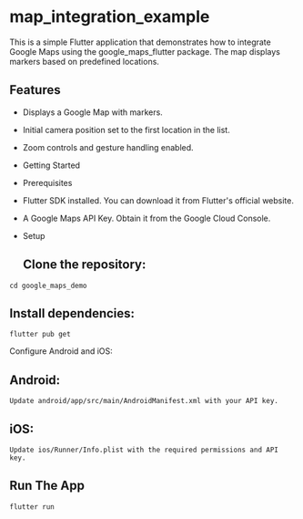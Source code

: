 # map_integration_example

This is a simple Flutter application that demonstrates how to integrate Google Maps using the google_maps_flutter package. The map displays markers based on predefined locations.

## Features
- Displays a Google Map with markers.
- Initial camera position set to the first location in the list.
- Zoom controls and gesture handling enabled.
- Getting Started
- Prerequisites
- Flutter SDK installed. You can download it from Flutter's official website.
- A Google Maps API Key. Obtain it from the Google Cloud Console.
- Setup
  
  ## Clone the repository:
```git clone https://github.com/yourusername/google_maps_demo.git
cd google_maps_demo
```
## Install dependencies:

```flutter pub get```

Configure Android and iOS:

## Android:
```Update android/app/src/main/AndroidManifest.xml with your API key.```


## iOS:
```Update ios/Runner/Info.plist with the required permissions and API key.```

## Run The App
```flutter run```
